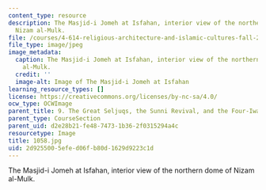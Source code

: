 ```yaml
---
content_type: resource
description: The Masjid-i Jomeh at Isfahan, interior view of the northern dome of
  Nizam al-Mulk.
file: /courses/4-614-religious-architecture-and-islamic-cultures-fall-2002/2d9255005efed06fb80d1629d9223c1d_1058.jpg
file_type: image/jpeg
image_metadata:
  caption: The Masjid-i Jomeh at Isfahan, interior view of the northern dome of Nizam
    al-Mulk.
  credit: ''
  image-alt: Image of The Masjid-i Jomeh at Isfahan
learning_resource_types: []
license: https://creativecommons.org/licenses/by-nc-sa/4.0/
ocw_type: OCWImage
parent_title: 9. The Great Seljuqs, the Sunni Revival, and the Four-Iwan Plan
parent_type: CourseSection
parent_uid: d2e28b21-fe48-7473-1b36-2f0315294a4c
resourcetype: Image
title: 1058.jpg
uid: 2d925500-5efe-d06f-b80d-1629d9223c1d
---
```

The Masjid-i Jomeh at Isfahan, interior view of the northern dome of Nizam al-Mulk.